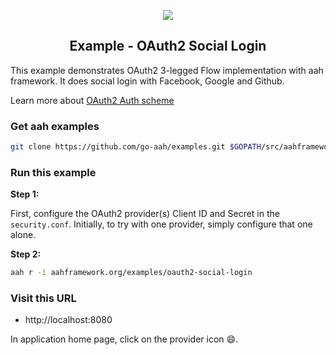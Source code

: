 <p align="center">
  <img src="https://cdn.aahframework.org/assets/img/aah-logo-64x64.png" />
  <h2 align="center">Example - OAuth2 Social Login</h2>
</p>

This example demonstrates OAuth2 3-legged Flow implementation with aah framework. It does social login with Facebook, Google and Github.

Learn more about [OAuth2 Auth scheme](https://docs.aahframework.org/auth-schemes/oauth2.html)

### Get aah examples

```bash
git clone https://github.com/go-aah/examples.git $GOPATH/src/aahframework.org/examples
```

### Run this example

**Step 1:**

First, configure the OAuth2 provider(s) Client ID and Secret in the `security.conf`. Initially, to try with one provider, simply configure that one alone.

**Step 2:**

```bash
aah r -i aahframework.org/examples/oauth2-social-login
```

### Visit this URL

  * http://localhost:8080

In application home page, click on the provider icon :smile:.
